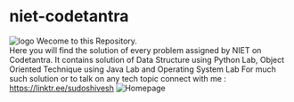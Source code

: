# niet-codetantra
![logo](https://user-images.githubusercontent.com/78317220/186310268-b9b1d114-0ea7-48f7-a49b-a764f1dbafd9.png)
Wecome to this Repository.</br>
Here you will find the solution of every problem assigned by NIET on Codetantra.
It contains solution of Data Structure using Python Lab, Object Oriented Technique using Java Lab and Operating System Lab
For much such solution or to talk on any tech topic connect with me   :  https://linktr.ee/sudoshivesh
![Homepage](https://user-images.githubusercontent.com/78317220/186310287-34793444-a43c-46aa-a404-37d213e9fb50.png)

